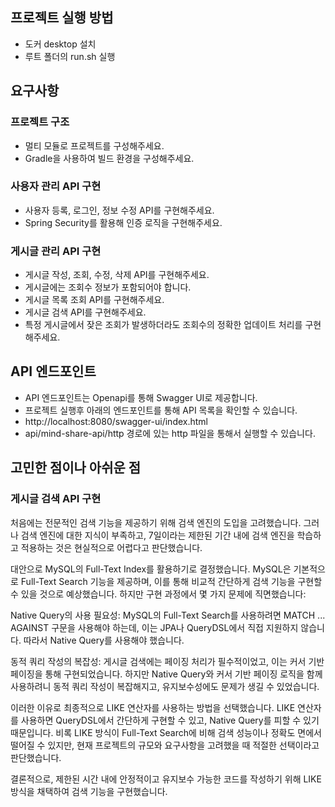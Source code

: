 ## 프로젝트 실행 방법
- 도커 desktop 설치
- 루트 폴더의 run.sh 실행

## 요구사항
### 프로젝트 구조
- 멀티 모듈로 프로젝트를 구성해주세요.
- Gradle을 사용하여 빌드 환경을 구성해주세요.
### 사용자 관리 API 구현
- 사용자 등록, 로그인, 정보 수정 API를 구현해주세요.
- Spring Security를 활용해 인증 로직을 구현해주세요.
### 게시글 관리 API 구현
- 게시글 작성, 조회, 수정, 삭제 API를 구현해주세요.
- 게시글에는 조회수 정보가 포함되어야 합니다.
- 게시글 목록 조회 API를 구현해주세요.
- 게시글 검색 API를 구현해주세요.
- 특정 게시글에서 잦은 조회가 발생하더라도 조회수의 정확한 업데이트 처리를 구현해주세요.

## API 엔드포인트
- API 엔드포인트는 Openapi를 통해 Swagger UI로 제공합니다.
- 프로젝트 실행후 아래의 엔드포인트를 통해 API 목록을 확인할 수 있습니다.
- http://localhost:8080/swagger-ui/index.html
- api/mind-share-api/http 경로에 있는 http 파일을 통해서 실행할 수 있습니다.

## 고민한 점이나 아쉬운 점
### 게시글 검색 API 구현
처음에는 전문적인 검색 기능을 제공하기 위해 검색 엔진의 도입을 고려했습니다. 그러나 검색 엔진에 대한 지식이 부족하고, 7일이라는 제한된 기간 내에 검색 엔진을 학습하고 적용하는 것은 현실적으로 어렵다고 판단했습니다.

대안으로 MySQL의 Full-Text Index를 활용하기로 결정했습니다. MySQL은 기본적으로 Full-Text Search 기능을 제공하며, 이를 통해 비교적 간단하게 검색 기능을 구현할 수 있을 것으로 예상했습니다. 하지만 구현 과정에서 몇 가지 문제에 직면했습니다:

Native Query의 사용 필요성: MySQL의 Full-Text Search를 사용하려면 MATCH ... AGAINST 구문을 사용해야 하는데, 이는 JPA나 QueryDSL에서 직접 지원하지 않습니다. 따라서 Native Query를 사용해야 했습니다.

동적 쿼리 작성의 복잡성: 게시글 검색에는 페이징 처리가 필수적이었고, 이는 커서 기반 페이징을 통해 구현되었습니다. 하지만 Native Query와 커서 기반 페이징 로직을 함께 사용하려니 동적 쿼리 작성이 복잡해지고, 유지보수성에도 문제가 생길 수 있었습니다.

이러한 이유로 최종적으로 LIKE 연산자를 사용하는 방법을 선택했습니다. LIKE 연산자를 사용하면 QueryDSL에서 간단하게 구현할 수 있고, Native Query를 피할 수 있기 때문입니다. 비록 LIKE 방식이 Full-Text Search에 비해 검색 성능이나 정확도 면에서 떨어질 수 있지만, 현재 프로젝트의 규모와 요구사항을 고려했을 때 적절한 선택이라고 판단했습니다.

결론적으로, 제한된 시간 내에 안정적이고 유지보수 가능한 코드를 작성하기 위해 LIKE 방식을 채택하여 검색 기능을 구현했습니다.
